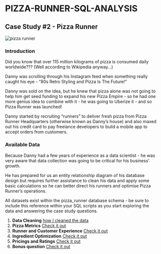 # PIZZA-RUNNER-SQL-ANALYSIS

## Case Study #2 - Pizza Runner

![pizza runner](https://user-images.githubusercontent.com/107036397/188010947-ea11ecc7-2e60-42b8-8653-f5864877bd68.png)

### Introduction

Did you know that over 115 million kilograms of pizza is consumed daily worldwide??? (Well according to Wikipedia anyway…)

Danny was scrolling through his Instagram feed when something really caught his eye - “80s Retro Styling and Pizza Is The Future!”

Danny was sold on the idea, but he knew that pizza alone was not going to help him get seed funding to expand his new Pizza Empire - so he had one more genius idea to combine with it - he was going to Uberize it - and so Pizza Runner was launched!

Danny started by recruiting “runners” to deliver fresh pizza from Pizza Runner Headquarters (otherwise known as Danny’s house) and also maxed out his credit card to pay freelance developers to build a mobile app to accept orders from customers.

### Available Data
Because Danny had a few years of experience as a data scientist - he was very aware that data collection was going to be critical for his business’ growth.

He has prepared for us an entity relationship diagram of his database design but requires further assistance to clean his data and apply some basic calculations so he can better direct his runners and optimise Pizza Runner’s operations.

All datasets exist within the pizza_runner database schema - be sure to include this reference within your SQL scripts as you start exploring the data and answering the case study questions.

1. **Data Cleaning** [how I cleaned the data](https://github.com/zthedatagirl/pizza-runner-sql-analysis/blob/main/Data%20Cleaning)
2. **Pizza Metrics** [Check it out](https://github.com/zthedatagirl/pizza-runner-sql-analysis/blob/81af4a68e9e9b8335699454b49f4630323925439/Pizza%20Metric)
3. **Runner and Customer Experience** [Check it out](https://github.com/zthedatagirl/pizza-runner-sql-analysis/blob/8e439fa7591b9513a756fce86ed4e2cc5912b83d/Runner%20and%20Customer%20Experience)
4. **Ingredient Optimization** [Check it out](https://github.com/zthedatagirl/pizza-runner-sql-analysis/blob/b2505d33aaab2665da490149aca684f3d2fc60e3/INGREDIENT%20OPTIMIZATION)
5. **Pricings and Ratings** [Check it out](https://github.com/zthedatagirl/pizza-runner-sql-analysis/blob/b86344092698021dd81ab17ab6f2e39d9d646910/Pricings%20and%20Ratings)
6. **Bonus question** [Check it out](https://github.com/zthedatagirl/pizza-runner-sql-analysis/blob/f4bac8ac44a8caef6c9878cef73db50a694c6e72/Bonus%20question)

